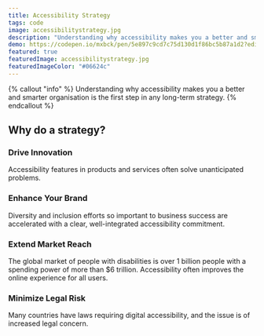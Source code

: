 ```yaml
---
title: Accessibility Strategy
tags: code
image: accessibilitystrategy.jpg
description: "Understanding why accessibility makes you a better and smarter organisation is the first step in any long-term strategy. Drive innovation, enhance your brand and extend market reach."
demo: https://codepen.io/mxbck/pen/5e897c9cd7c75d130d1f86bc5b87a1d2?editors=0010
featured: true
featuredImage: accessibilitystrategy.jpg
featuredImageColor: "#06624c"
---
```


{% callout "info" %}
Understanding why accessibility makes you a better and smarter organisation is the first step in any long-term strategy.
{% endcallout %}

## Why do a strategy?

### Drive Innovation
Accessibility features in products and services often solve unanticipated problems.

### Enhance Your Brand 
Diversity and inclusion efforts so important to business success are accelerated with a clear, well-integrated accessibility commitment.

### Extend Market Reach
The global market of people with disabilities is over 1 billion people with a spending power of more than $6 trillion. Accessibility often improves the online experience for all users.

### Minimize Legal Risk
Many countries have laws requiring digital accessibility, and the issue is of increased legal concern.
